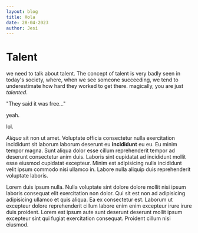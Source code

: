 ```yaml
---
layout: blog
title: Hola
date: 28-04-2023
author: Jesi
---
```


# Talent

we need to talk about talent. The concept of talent is very badly seen in today's society, where, when we see someone succeeding, we tend to underestimate how hard they worked to get there. magically, you are just _talented_.

"They said it was free..."

yeah.

lol.

_Aliqua_ sit non ut amet. Voluptate officia consectetur nulla exercitation incididunt sit laborum laborum deserunt eu **incididunt** eu eu. Eu minim tempor magna. Sunt aliqua dolor esse cillum reprehenderit tempor ad deserunt consectetur anim duis. Laboris sint cupidatat ad incididunt mollit esse eiusmod cupidatat excepteur. Minim est adipisicing nulla incididunt velit ipsum commodo nisi ullamco in. Labore nulla aliquip duis reprehenderit voluptate laboris.

Lorem duis ipsum nulla. Nulla voluptate sint dolore dolore mollit nisi ipsum laboris consequat elit exercitation non dolor. Qui sit est non ad adipisicing adipisicing ullamco et quis aliqua. Ea ex consectetur est. Laborum ut excepteur dolore reprehenderit cillum labore enim enim excepteur irure irure duis proident. Lorem est ipsum aute sunt deserunt deserunt mollit ipsum excepteur sint qui fugiat exercitation consequat. Proident cillum nisi eiusmod.
